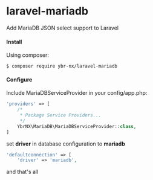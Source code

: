 # laravel-mariadb
Add MariaDB JSON select support to Laravel

#### Install
Using composer:
```
$ composer require ybr-nx/laravel-mariadb
```

#### Configure
Include MariaDBServiceProvider in your config/app.php:

```php
'providers' => [
    /*
     * Package Service Providers...
     */
    YbrNX\MariaDB\MariaDBServiceProvider::class,
]
```

set **driver** in database configuration to **mariadb**
```php
'defaultconnection' => [
    'driver' => 'mariadb',
```
and that's all

